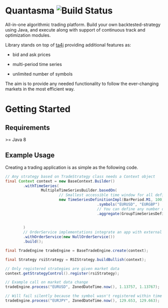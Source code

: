 # Quantasma ![Build Status](https://travis-ci.com/pmorou/quantasma.svg?branch=master)

All-in-one algorithmic trading platform. Build your own backtested-strategy using Java, and execute along with support of continuous track and optimization modules.

Library stands on top of [ta4j](https://github.com/ta4j/ta4j) providing additional features as:

-   bid and ask prices

-   multi-period time series

-   unlimited number of symbols

The aim is to provide any needed functionality to follow the ever-changing markets in the most efficient way.

# Getting Started

## Requirements

&gt;= Java 8

## Example Usage

Creating a trading application is as simple as the following code.

``` java
// Any strategy based on TradeStrategy class needs a Context object
final Context context = new BaseContext.Builder()
        .withTimeSeries(
                MultipleTimeSeriesBuilder.basedOn(
                        // Smallest accessible time window for all defined below symbols
                        new TimeSeriesDefinitionImpl(BarPeriod.M1, 100))
                                         .symbols("EURUSD", "EURGBP")
                                         // You can define any number of additional time windows for above symbols
                                         .aggregate(GroupTimeSeriesDefinition.of("EURUSD")
                                                                             .add(new TimeSeriesDefinitionImpl(BarPeriod.M5, 100))
                                                                             .add(new TimeSeriesDefinitionImpl(BarPeriod.M30, 100)))
        )
        // OrderService implementations integrate an app with external APIs
        .withOrderService(new NullOrderService())
        .build();

final TradeEngine tradeEngine = BaseTradeEngine.create(context);

final Strategy rsiStrategy = RSIStrategy.buildBullish(context);

// Only registered strategies are given market data
context.getStrategyControl().register(rsiStrategy);

// Example call on market data change
tradeEngine.process("EURUSD", ZonedDateTime.now(), 1.13757, 1.13767);

// Will fail silently because the symbol wasn't registered within time series definitions
tradeEngine.process("EURJPY", ZonedDateTime.now(), 129.653, 129.663);
```
